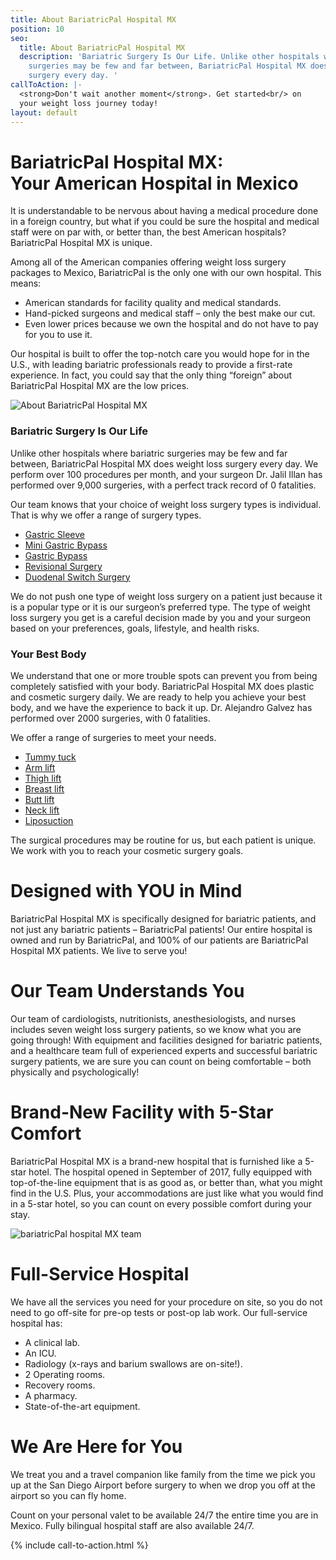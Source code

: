 ```yaml
---
title: About BariatricPal Hospital MX
position: 10
seo:
  title: About BariatricPal Hospital MX
  description: 'Bariatric Surgery Is Our Life. Unlike other hospitals where bariatric
    surgeries may be few and far between, BariatricPal Hospital MX does weight loss
    surgery every day. '
callToAction: |-
  <strong>Don't wait another moment</strong>. Get started<br/> on
  your weight loss journey today!
layout: default
---
```


<div class='wrap'>
  <div class='section u-py6 u-bt1'>
    <div class='section-row'>
      <div class='section-chunk u-px4'>
        <h1 class='u-mt0'>
          BariatricPal Hospital MX: <br/>
          Your American Hospital in Mexico
        </h1>
      </div>
    </div>
    <div class='section-row'>
      <div class='section-chunk u-size4of7 u-px4 u-xs-sizeFull'>
        <p>
          It is understandable to be nervous about having a medical procedure done in a foreign country, but what if you could be sure the hospital and medical staff were on par with, or better than, the best American hospitals? BariatricPal Hospital MX is unique.
        </p>
        <p>
          Among all of the American companies offering weight loss surgery packages to Mexico, BariatricPal is the only one with our own hospital. This means:
        </p>
        <ul class='unorderedList'>
          <li class='unorderedList-item'>
            American standards for facility quality and medical standards.
          </li>
          <li class='unorderedList-item'>
            Hand-picked surgeons and medical staff – only the best make our cut.
          </li>
          <li class='unorderedList-item'>
            Even lower prices because we own the hospital and do not have to pay for you to use it.
          </li>
        </ul>
        <p>
          Our hospital is built to offer the top-notch care you would hope for in the U.S., with leading bariatric professionals ready to provide a first-rate experience. In fact, you could say that the only thing “foreign” about BariatricPal Hospital MX are the low prices.
        </p>
      </div>
      <div class='section-chunk u-size3of7 u-mAuto u-px4 u-xs-sizeFull'>
        <img class='u-mt2' src='/uploads/about-bariatric-pal-hospital-mx.png' alt='About BariatricPal Hospital MX'/>
      </div>
    </div>
  </div>

  <div class='section u-py6'>
    <div class='section-row'>
      <div class='section-chunk u-size1of2 u-p4 u-xs-sizeFull u-xs-pt0'>
        <h3 class='t3 u-mt0 u-textPrimary'>
          Bariatric Surgery Is Our Life
        </h3>
        <p>
          Unlike other hospitals where bariatric surgeries may be few and far between, BariatricPal Hospital MX does weight loss surgery every day. We perform over 100 procedures per month, and your surgeon Dr. Jalil Illan has performed over 9,000 surgeries, with a perfect track record of 0 fatalities.
        </p>
        <p>
          Our team knows that your choice of weight loss surgery types is individual. That is why we offer a range of surgery types.
        </p>
        <ul class='unorderedList'>
          <li class='unorderedList-item'>
            <a href="/weight-loss-surgeries/gastric-sleeve-surgery/">
              Gastric Sleeve
            </a>
          </li>
          <li class='unorderedList-item'>
            <a href="/weight-loss-surgeries/mini-gastric-bypass-surgery/">
              Mini Gastric Bypass
            </a>
          </li>
          <li class='unorderedList-item'>
            <a href="/weight-loss-surgeries/roux-en-y/">
              Gastric Bypass
            </a>
          </li>
          <li class='unorderedList-item'>
            <a href="/weight-loss-surgeries/revision-surgery/">
              Revisional Surgery
            </a>
          </li>
          <li class='unorderedList-item'>
            <a href="/weight-loss-surgeries/duodenal-switch-surgery/">
              Duodenal Switch Surgery
            </a>
          </li>
        </ul>
        <p>
          We do not push one type of weight loss surgery on a patient just because it is a popular type or it is our surgeon’s preferred type. The type of weight loss surgery you get is a careful decision made by you and your surgeon based on your preferences, goals, lifestyle, and health risks.
        </p>
      </div>
      <div class='section-chunk u-size1of2 u-p4 u-xs-sizeFull u-xs-pt0'>
        <h3 class='t3 u-mt0 u-textPrimary'>
          Your Best Body
        </h3>
        <p>
          We understand that one or more trouble spots can prevent you from being completely satisfied with your body. BariatricPal Hospital MX does plastic and cosmetic surgery daily. We are ready to help you achieve your best body, and we have the experience to back it up. Dr. Alejandro Galvez has performed over 2000 surgeries, with 0 fatalities.
        </p>
        <p>We offer a range of surgeries to meet your needs.</p>
        <ul class='unorderedList'>
          <li class='unorderedList-item'>
            <a href="/plastic-surgeries/tummy-tuck/">
              Tummy tuck
            </a>
          </li>
          <li class='unorderedList-item'>
            <a href="/plastic-surgeries/arm-lift/">
              Arm lift
            </a>
          </li>
          <li class='unorderedList-item'>
            <a href="/plastic-surgeries/thigh-lift/">
              Thigh lift
            </a>
          </li>
          <li class='unorderedList-item'>
            <a href="/plastic-surgeries/breast-lift/">
              Breast lift
            </a>
          </li>
          <li class='unorderedList-item'>
            <a href="/plastic-surgeries/butt-lift/">
              Butt lift
            </a>
          </li>
          <li class='unorderedList-item'>
            <a href="/plastic-surgeries/neck-lift/">
              Neck lift
            </a>
          </li>
          <li class='unorderedList-item'>
            <a href="/plastic-surgeries/liposuction/">
              Liposuction
            </a>
          </li>
        </ul>
        <p>
          The surgical procedures may be routine for us, but each patient is unique. We work with you to reach your cosmetic surgery goals.
        </p>
      </div>
    </div>
  </div>

  <div class='section u-py6'>
    <div class='section-row'>
      <div class='section-chunk u-px4 u-size13of16 u-xs-sizeFull'>
        <h1 class='u-mt0'>Designed with YOU in Mind</h1>
        <p>
          BariatricPal Hospital MX is specifically designed for bariatric patients, and not just any bariatric patients – BariatricPal patients! Our entire hospital is owned and run by BariatricPal, and 100% of our patients are BariatricPal Hospital MX patients. We live to serve you!
        </p>
        <h1>Our Team Understands You</h1>
        <p>
          Our team of cardiologists, nutritionists, anesthesiologists, and nurses includes seven weight loss surgery patients, so we know what you are going through! With equipment and facilities designed for bariatric patients, and a healthcare team full of experienced experts and successful bariatric surgery patients, we are sure you can count on being comfortable – both physically and psychologically!
        </p>
        <h1>Brand-New Facility with 5-Star Comfort</h1>
        <p>
          BariatricPal Hospital MX is a brand-new hospital that is furnished like a 5-star hotel. The hospital opened in September of 2017, fully equipped with top-of-the-line equipment that is as good as, or better than, what you might find in the U.S. Plus, your accommodations are just like what you would find in a 5-star hotel, so you can count on every possible comfort during your stay.
        </p>
      </div>
      <div class='section-chunk u-p4'>
        <img src='/uploads/bariatricpal-hospital-mx-team.png' alt='bariatricPal hospital MX team'/>
      </div>
    </div>
    <div class='section-row'>
      <div class='section-chunk u-size1of2 u-p4 u-xs-sizeFull u-xs-pt0'>
        <h1 class='u-mt0'>Full-Service Hospital</h1>
        <p>
          We have all the services you need for your procedure on site, so you do not need to go off-site for pre-op tests or post-op lab work. Our full-service hospital has:
        </p>
        <ul class='unorderedList'>
          <li class='unorderedList-item'>A clinical lab.</li>
          <li class='unorderedList-item'>An ICU.</li>
          <li class='unorderedList-item'>Radiology (x-rays and barium swallows are on-site!).</li>
          <li class='unorderedList-item'>2 Operating rooms.</li>
          <li class='unorderedList-item'>Recovery rooms.</li>
          <li class='unorderedList-item'>A pharmacy.</li>
          <li class='unorderedList-item'>State-of-the-art equipment.</li>
        </ul>
      </div>
      <div class='section-chunk u-size1of2 u-p4 u-xs-sizeFull u-xs-py0'>
        <h1 class='u-mt0'>We Are Here for You</h1>
        <p class='t3'>We treat you and a travel companion like family from the time we pick you up at the San Diego Airport before surgery to when we drop you off at the airport so you can fly home.</p>
        <p>
          Count on your personal valet to be available 24/7 the entire time you are in Mexico. Fully bilingual hospital staff are also available 24/7.
        </p>
      </div>
    </div>
  </div>
</div>

{% include call-to-action.html %}
